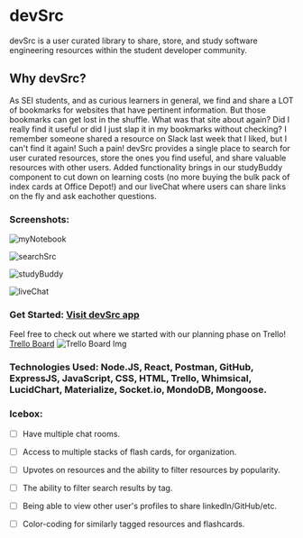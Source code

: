 # devSrc

devSrc is a user curated library to share, store, and study software engineering resources within the student developer community.

## Why devSrc?

As SEI students, and as curious learners in general, we find and share a LOT of bookmarks for websites that have pertinent information. But those bookmarks can get lost in the shuffle. 
What was that site about again? Did I really find it useful or did I just slap it in my bookmarks without checking? I remember someone shared a resource on Slack last week that I liked, but I can't find it again! Such a pain!
devSrc provides a single place to search for user curated resources, store the ones you find useful, and share valuable resources with other users.
Added functionality brings in our studyBuddy component to cut down on learning costs (no more buying the bulk pack of index cards at Office Depot!) and our liveChat where users can share links on the fly and ask eachother questions.

### Screenshots: 


![myNotebook]("/home/nicholaskier/sei-new/unit3/devSrc/public/images/notebookSS.png")

![searchSrc]("/home/nicholaskier/sei-new/unit3/devSrc/public/images/searchSS.png")

![studyBuddy]("/home/nicholaskier/sei-new/unit3/devSrc/public/images/flashSS.png")

![liveChat]("/home/nicholaskier/sei-new/unit3/devSrc/public/images/chatSS.png")


### Get Started: [Visit devSrc app](https://devsrc.herokuapp.com/)
Feel free to check out where we started with our planning phase on Trello!
[Trello Board](https://trello.com/b/aNIS4obZ/devsrc) 
![Trello Board Img](https://i.imgur.com/vbqoX6S.png)   

### Technologies Used: Node.JS, React, Postman, GitHub, ExpressJS, JavaScript, CSS, HTML, Trello, Whimsical, LucidChart, Materialize, Socket.io, MondoDB, Mongoose.

### Icebox:
- [ ] Have multiple chat rooms. 
- [ ] Access to multiple stacks of flash cards, for organization.
- [ ] Upvotes on resources and the ability to filter resources by popularity.
- [ ] The ability to filter search results by tag.
- [ ] Being able to view other user's profiles to share linkedIn/GitHub/etc.
- [ ] Color-coding for similarly tagged resources and flashcards.
  